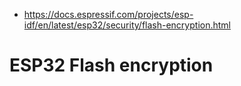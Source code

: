 * https://docs.espressif.com/projects/esp-idf/en/latest/esp32/security/flash-encryption.html

# ESP32 Flash encryption
